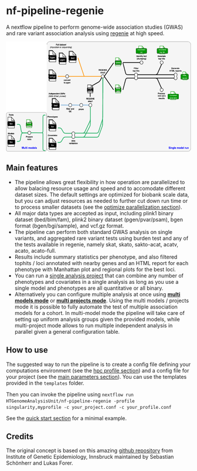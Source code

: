# nf-pipeline-regenie

A nextflow pipeline to perform genome-wide association studies (GWAS) and rare variant association analysis using [regenie](https://github.com/rgcgithub/regenie) at high speed.

<img src="images/regenie_pipeline.png" width="800" height="300">

## Main features

- The pipeline allows great flexibility in how operation are parallelized to allow balacing resource usage and speed and to accomodate different dataset sizes. The default settings are optimized for biobank scale data, but you can adjust resources as needed to further cut down run time or to process smaller datasets (see the [optimize parallelization section](parallelization.md)).
- All major data types are accepted as input, including plink1 binary dataset (bed/bim/fam), plink2 binary dataset (pgen/pvar/psam), bgen format (bgen/bgi/sample), and vcf.gz format.
- The pipeline can perform both standard GWAS analysis on single variants, and aggregated rare variant tests using burden test and any of the tests available in regenie, namely skat, skato, sakto-acat, acatv, acato, acato-full.
- Results include summary statistics per phenotype, and also filtered tophits / loci annotated with nearby genes and an HTML report for each phenotype with Manhattan plot and regional plots for the best loci.
- You can run a [single analysis project](running-modes.md#single-project) that can combine any number of phenotypes and covariates in a single analysis as long as you use a single model and phenotypes are all quantitative or all binary.
- Alternatively you can configure multiple analysis at once using [**multi models mode**](running-modes.md#multi-models) or [**multi projects mode**](running-modes.md#multi-projects). Using the multi models / projects mode it is possible to fully automate the test of multiple association models for a cohort. In multi-model mode the pipeline will take care of setting up uniform analysis groups given the provided models, while multi-project mode allows to run multiple independent analysis in parallel given a general configuration table.

## How to use

The suggested way to run the pipeline is to create a config file defining your computations environment (see the [hpc profile section](hpc-profile.md)) and a config file for your project (see the [main parameters section](main-parameters.md)). You can use the templates provided in the `templates` folder.

Then you can invoke the pipeline using `nextflow run HTGenomeAnalysisUnit/nf-pipeline-regenie -profile singularity,myprofile -c your_project.conf -c your_profile.conf`

See the [quick start section](quick-start.md) for a minimal example.

## Credits

The original concept is based on this amazing [github repository](https://github.com/genepi/nf-gwas) from Institute of Genetic Epidemiology, Innsbruck maintained by Sebastian Schönherr and Lukas Forer.
